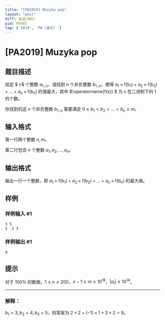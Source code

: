 ```yaml
---
title: "[PA2019] Muzyka pop"
layout: "post"
diff: 省选/NOI-
pid: P5985
tag: ['2019', 'PA（波兰）']
---
```

# [PA2019] Muzyka pop
## 题目描述

给定 $ n$ 个整数 $a_{1..n}$，请找到 $n$ 个非负整数 $b_{1..n}$，使得 $a_1\times \operatorname{f(b_1)}+a_2\times \operatorname{f(b_2)}+...+a_n\times \operatorname{f(b_n)}$ 的值最大，其中 $\operatorname{f(x)} $ 为 $x$ 在二进制下的 $1$ 的个数。

你找到的这 $n$ 个非负整数 $b_{1..n}$ 需要满足 $0\le b_1<b_2<...<b_n\le m$。
## 输入格式

第一行两个整数 $n,m$。

第二行包含 $n$ 个整数 $a_1,a_2,...,a_n$。
## 输出格式

输出一行一个整数，即 $a_1\times \operatorname{f(b_1)}+a_2\times \operatorname{f(b_2)}+...+a_n\times \operatorname{f(b_n)}$ 的最大值。
## 样例

### 样例输入 #1
```
3 5
2 -1 3
```
### 样例输出 #1
```
9
```
## 提示

对于 $100\%$ 的数据，$1\le n\le 200$，$n-1\le m\le 10^{18}$，$|a_i|\le 10^{14}$。

----

### 解释：

$b_1=3,b_2=4,b_3=5$，则答案为 $2\times 2+(-1)\times 1+3\times 2=9$。
